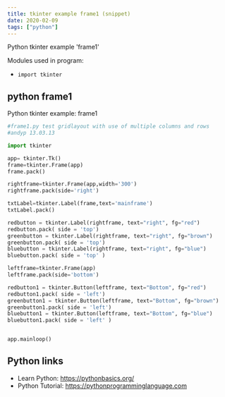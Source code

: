```yaml
---
title: tkinter example frame1 (snippet)
date: 2020-02-09
tags: ["python"]
---
```

Python tkinter example 'frame1'


Modules used in program: 
* `import tkinter`

## python frame1

Python tkinter example: frame1

```python
#frame1.py test gridlayout with use of multiple columns and rows
#andyp 13.03.13

import tkinter

app= tkinter.Tk()
frame=tkinter.Frame(app)
frame.pack()

rightframe=tkinter.Frame(app,width='300')
rightframe.pack(side='right')

txtLabel=tkinter.Label(frame,text='mainframe')
txtLabel.pack()

redbutton = tkinter.Label(rightframe, text="right", fg="red")
redbutton.pack( side = 'top')
greenbutton = tkinter.Label(rightframe, text="right", fg="brown")
greenbutton.pack( side = 'top')
bluebutton = tkinter.Label(rightframe, text="right", fg="blue")
bluebutton.pack( side = 'top' )

leftframe=tkinter.Frame(app)
leftframe.pack(side='bottom')

redbutton1 = tkinter.Button(leftframe, text="Bottom", fg="red")
redbutton1.pack( side = 'left')
greenbutton1 = tkinter.Button(leftframe, text="Bottom", fg="brown")
greenbutton1.pack( side = 'left')
bluebutton1 = tkinter.Button(leftframe, text="Bottom", fg="blue")
bluebutton1.pack( side = 'left' )


app.mainloop()


```

## Python links

- Learn Python: https://pythonbasics.org/
- Python Tutorial: https://pythonprogramminglanguage.com
